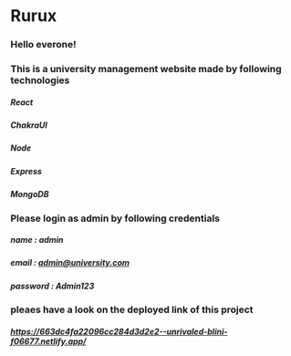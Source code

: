# Rurux
### Hello everone!
### This is a university management website made by following technologies
##### React
##### ChakraUI
##### Node
##### Express
##### MongoDB

### Please login as admin by following credentials
##### name : admin
##### email : admin@university.com
##### password : Admin123

### pleaes have a look on the deployed link of this project
##### https://663dc4fa22096cc284d3d2e2--unrivaled-blini-f06677.netlify.app/
